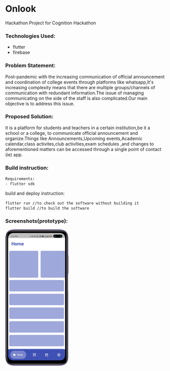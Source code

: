 # Onlook
Hackathon Project for Cognition Hackathon
### Technologies Used:
- flutter
- firebase
### Problem Statement:
Post-pandemic with the increasing communication of official announcement and coordination of college events through platforms like whatsapp,It's increasing complexity means that there are multiple groups/channels of communication with redundant information.The issue of managing communicating on the side of the staff is also complicated.Our main objective is to address this issue.
### Proposed Solution:
It is a platform for students and teachers in a certain institution,be it a school or a college, to communicate official announcement and organize.Things like Announcements,Upcoming events,Academic calendar,class activites,club activities,exam schedules ,and changes to aforementioned matters can be accessed through a single point of contact (ie) app.
### Build instruction:
```
Requirements:
- flutter sdk
```
build and deploy instruction:
```
flutter run //to check out the software without building it
flutter build //to build the software
```
### Screenshots(prototype):
<img src="screenshots/IMG_20220806_145423.png" alt="Home" width = 200 />
